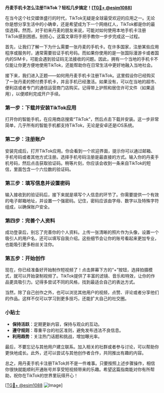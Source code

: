 **丹麦手机卡怎么注册TikTok？轻松几步搞定！[[TG💪+ @esim1088](https://t.me/s/esim1088)]**

在当今这个社交媒体盛行的时代，TikTok无疑是全球最受欢迎的应用之一。无论你是想分享生活中的小确幸，还是希望成为下一个网络红人，TikTok都是你的最佳选择。然而，对于初来丹麦的朋友来说，可能对如何使用本地手机卡注册TikTok感到困惑。别担心，这篇文章将手把手教你一步步完成这一过程。

首先，让我们了解一下为什么需要一张丹麦的手机卡。在许多国家，注册某些应用程序或服务时，通常需要验证手机号码。而如果你使用的是一张国际漫游卡或者国内的SIM卡，可能会遇到验证码无法接收的问题。因此，拥有一个当地的手机卡不仅能让你更方便地使用TikTok，还能帮助你在日常生活中更好地融入当地社会。

接下来，我们进入正题——如何用丹麦手机卡注册TikTok。这里假设你已经购买了一张丹麦的预付费手机卡，并且手机已经激活。如果没有，可以在当地的超市、便利店或者专门的通信运营商门店购买。记得带上护照和居住许可文件（如果适用），以便顺利完成开户手续。

### 第一步：下载并安装TikTok应用

打开你的智能手机，在应用商店搜索“TikTok”，然后点击下载并安装。这一步非常简单，几乎所有的智能手机都支持TikTok，无论是安卓还是iOS系统。

### 第二步：注册账户

安装完成后，打开TikTok应用。你会看到一个欢迎界面，提示你可以通过邮箱、手机号码或者其他方式注册。选择手机号码注册是最直接的方式。输入你的丹麦手机号码，然后点击获取验证码。稍等片刻，你应该会收到一条来自TikTok的短信，里面包含一个六位数的验证码。

### 第三步：填写信息并设置密码

输入接收到的验证码后，接下来就是填写个人信息的环节了。你需要提供一个有效的电子邮箱地址，并设置一个强密码。记住，密码应该由字母、数字以及特殊字符组成，以确保账户安全。

### 第四步：完善个人资料

成功登录后，别忘了完善你的个人资料。上传一张清晰的照片作为头像，设置一个吸引人的用户名，还可以填写自我介绍。这些细节会让你的账号看起来更加专业，也能吸引更多粉丝关注你。

### 第五步：开始创作

现在，你已经准备好开始制作短视频了！点击屏幕下方的“+”按钮，选择拍摄模式，就可以开始录制视频了。TikTok提供了丰富的滤镜、音乐和特效，让你的作品更具吸引力。记得多尝试不同的风格，找到最适合自己的表达方式。

当然，除了自己创作之外，也可以浏览其他用户的视频，点赞、评论或者分享他们的作品。这样不仅可以学习到更多技巧，还能扩大自己的社交圈。

### 小贴士

- **保持活跃**：定期更新内容，保持与观众的互动。
- **遵守规则**：尊重平台的社区准则，避免发布违法不良信息。
- **利用趋势**：关注热门话题和挑战，增加曝光率。

最后，不要忘记与其他用户建立联系。加入相关的社群或者参与讨论，可以帮助你更快地成长。此外，还可以尝试与其他创作者合作，共同推出有趣的内容。

总之，用丹麦手机卡注册TikTok并不是一件难事。只要按照上述步骤操作，相信你很快就能顺利开通账号并享受短视频带来的乐趣。希望这篇指南能对你有所帮助，祝你在TikTok的世界里玩得开心！

[[TG💪+ @esim1088](https://t.me/s/esim1088) ![Image](https://i.postimg.cc/4NQfJmqS/Snipaste-2025-05-13-00-14-12.png)]
